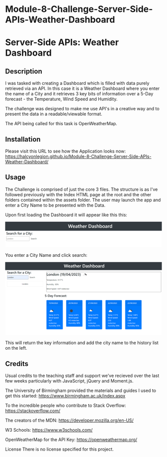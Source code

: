 # Module-8-Challenge-Server-Side-APIs-Weather-Dashboard

# Server-Side APIs: Weather Dashboard

## Description

I was tasked with creating a Dashboard which is filled with data purely retrieved via an API. In this case it is a Weather Dashboard where you enter the name of a City and it retrieves 3 key bits of information over a 5-Day forecast - the Temperature, Wind Speed and Humidity.

The challenge was designed to make me use API's in a creative way and to present the data in a readable/viewable format.

The API being called for this task is OpenWeatherMap.

## Installation
Please visit this URL to see how the Application looks now: https://halcyonlegion.github.io/Module-8-Challenge-Server-Side-APIs-Weather-Dashboard/

## Usage

The Challenge is comprised of just the core 3 files. The structure is as I've followed previously with the Index HTML page at the root and the other folders contained within the assets folder. The user may launch the app and enter a City Name to be presented with the Data.

Upon first loading the Dashboard it will appear like this this:

![Initial](./assets/images/initial-dash.png)

You enter a City Name and click search:

![Search](./assets/images/search.png)

This will return the key information and add the city name to the history list on the left.

## Credits

Usual credits to the teaching staff and support we've recieved over the last few weeks particularly with JavaScript, jQuery and Moment.js.

The University of Birmingham provided the materials and guides I used to get this started: https://www.birmingham.ac.uk/index.aspx

To the incredible people who contribute to Stack Overflow: https://stackoverflow.com/

The creators of the MDN: https://developer.mozilla.org/en-US/

W3 Schools: https://www.w3schools.com/

OpenWeatherMap for the API Key: https://openweathermap.org/

License
There is no license specified for this project.
